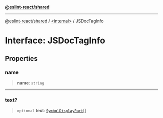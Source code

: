 [**@eslint-react/shared**](../../README.md)

***

[@eslint-react/shared](../../README.md) / [\<internal\>](../README.md) / JSDocTagInfo

# Interface: JSDocTagInfo

## Properties

### name

> **name**: `string`

***

### text?

> `optional` **text**: [`SymbolDisplayPart`](SymbolDisplayPart.md)[]
